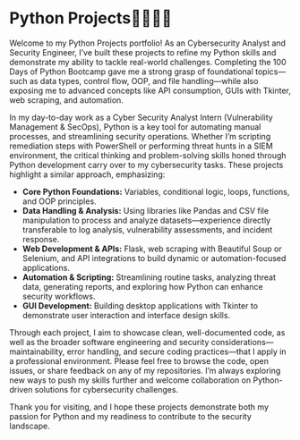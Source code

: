 # Python Projects🐍👨🏾‍💻

Welcome to my Python Projects portfolio! As an Cybersecurity Analyst and Security Engineer, I’ve built these projects to refine my Python skills and demonstrate my ability to tackle real-world challenges. Completing the 100 Days of Python Bootcamp gave me a strong grasp of foundational topics—such as data types, control flow, OOP, and file handling—while also exposing me to advanced concepts like API consumption, GUIs with Tkinter, web scraping, and automation.

In my day-to-day work as a Cyber Security Analyst Intern (Vulnerability Management \& SecOps), Python is a key tool for automating manual processes, and streamlining security operations. Whether I’m scripting remediation steps with PowerShell or performing threat hunts in a SIEM environment, the critical thinking and problem-solving skills honed through Python development carry over to my cybersecurity tasks. These projects highlight a similar approach, emphasizing:

* **Core Python Foundations:** Variables, conditional logic, loops, functions, and OOP principles.
* **Data Handling \& Analysis:** Using libraries like Pandas and CSV file manipulation to process and analyze datasets—experience directly transferable to log analysis, vulnerability assessments, and incident response.
* **Web Development \& APIs:** Flask, web scraping with Beautiful Soup or Selenium, and API integrations to build dynamic or automation-focused applications.
* **Automation \& Scripting:** Streamlining routine tasks, analyzing threat data, generating reports, and exploring how Python can enhance security workflows.
* **GUI Development:** Building desktop applications with Tkinter to demonstrate user interaction and interface design skills.

Through each project, I aim to showcase clean, well-documented code, as well as the broader software engineering and security considerations—maintainability, error handling, and secure coding practices—that I apply in a professional environment. Please feel free to browse the code, open issues, or share feedback on any of my repositories. I’m always exploring new ways to push my skills further and welcome collaboration on Python-driven solutions for cybersecurity challenges.

Thank you for visiting, and I hope these projects demonstrate both my passion for Python and my readiness to contribute to the security landscape.

